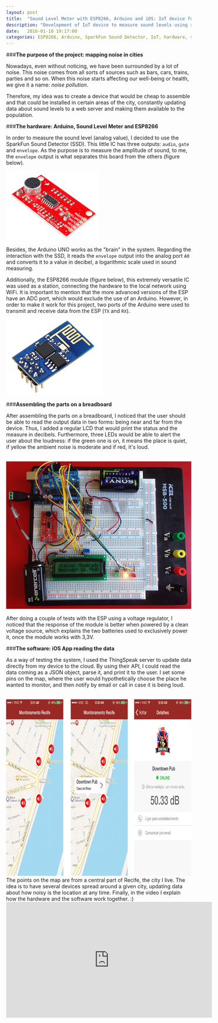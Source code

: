 ```yaml
---
layout: post
title:  "Sound Level Meter with ESP8266, Arduino and iOS: IoT device for sound monitoring"
description: "Development of IoT device to measure sound levels using remote monitoring with iOS app."
date:   2016-01-10 19:17:00
categories: ESP8266, Arduino, SparkFun Sound Detector, IoT, hardware, software
---
```


###**The purpose of the project: mapping noise in cities**

Nowadays, even without noticing, we have been surrounded by a lot of noise. This noise comes from all sorts of sources such as bars, cars, trains, parties and so on. When this noise starts affecting our well-being or health, we give it a name: *noise pollution*. 

Therefore, my idea was to create a device that would be cheap to assemble and that could be installed in certain areas of the city, constantly updating data about sound levels to a web server and making them available to the population.

###**The hardware: Arduino, Sound Level Meter and ESP8266**

In order to measure the sound level (analog value), I decided to use the SparkFun Sound Detector (SSD). This little IC has three outputs: `audio`, `gate` and `envelope`. As the purpose is to measure the amplitude of sound, to me, the `envelope` output is what separates this board from the others (figure below). 

<img src="./static/img/spark.jpg" width="252" height="188" class="img-responsive center-block" />

Besides, the Arduino UNO works as the "brain" in the system. Regarding the interaction with the SSD, it reads the `envelope` output into the analog port `A0` and converts it to a value in decibel, a logarithmic scale used in sound measuring.

Additionally, the ESP8266 module (figure below), this extremely versatile IC was used as a station, connecting the hardware to the local network using WiFi. It is important to mention that the more advanced versions of the ESP have an ADC port, which would exclude the use of an Arduino. However, in order to make it work for this project, two ports of the Arduino were used to transmit and receive data from the ESP (`TX` and `RX`). 

<img src="./static/img/esp.png" width="263" height="206" class="img-responsive center-block" />

###**Assembling the parts on a breadboard**

After assembling the parts on a breadboard, I noticed that the user should be able to read the output data in two forms: being near and far from the device. Thus, I added a regular LCD that would print the status and the measure in decibels. 
Furthermore, three LEDs would be able to alert the user about the loudness: if the green one is on, it means the place is quiet, if yellow the ambient noise is moderate and if red, it's loud.

<br/>
<img src="./static/img/slm.png" width="512" height="401" class="img-responsive center-block" />
<br/>

After doing a couple of tests with the ESP using a voltage regulator, I noticed that the response of the module is better when powered by a clean voltage source, which explains the two batteries used to exclusively power it, once the module works with 3,3V.

###**The software: iOS App reading the data**

As a way of testing the system, I used the ThingSpeak server to update data directly from my device to the cloud. By using their API, I could read the data coming as a JSON object, parse it, and print it to the user. I set some pins on the map, where the user would hypothetically choose the place he wanted to monitor, and then notify by email or call in case it is being loud.

<br/>
<img src="./static/img/print.png" width="875" height="480" class="img-responsive center-block" />
<br/>
The points on the map are from a central part of Recife, the city I live. The idea is to have several devices spread around a given city, updating data about how noisy is the location at any time. Finally, in the video I explain how the hardware and the software work together. :)

<iframe width="560" height="315" src="https://www.youtube.com/embed/G-qB4gLC1Ag" class ="center-block" frameborder="0" allowfullscreen></iframe>







